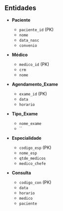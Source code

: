 ## Entidades 

  - **Paciente**
      - `paciente_id` (PK)
      - `nome`
      - `data_nasc`
      - `convenio`


 - **Médico**
     - `medico_id` (PK)
     - `crm`
     - `nome`


 - **Agendamento_Exame**
     - `exame_id` (PK)
     - `data`
     - `horario`


  - **Tipo_Exame**
      - `nome_exame`
      -  ``
   
  - **Especialidade**
      - `codigo_esp` (PK)
      -  `nome_esp`
      -  `qtde_medicos`
      -  `medico_chefe`
   
  - **Consulta**
      - `codigo_con` (PK)
      -  `data`
      -  `horario`
      -   `medico`
      -   `paciente`
        
